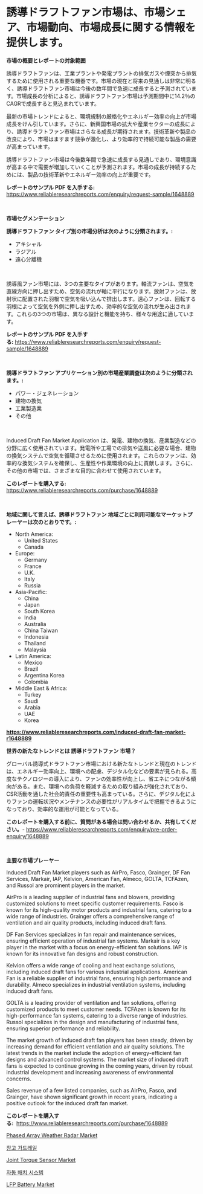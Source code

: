 <p><h1>誘導ドラフトファン市場は、市場シェア、市場動向、市場成長に関する情報を提供します。</h1></p><p><strong>市場の概要とレポートの対象範囲</strong></p>
<p><p>誘導ドラフトファンは、工業プラントや発電プラントの排気ガスや煙突から排気するために使用される重要な機器です。市場の現在と将来の見通しは非常に明るく、誘導ドラフトファン市場は今後の数年間で急速に成長すると予測されています。市場成長の分析によると、誘導ドラフトファン市場は予測期間中に14.2％のCAGRで成長すると見込まれています。</p><p>最新の市場トレンドによると、環境規制の厳格化やエネルギー効率の向上が市場成長をけん引しています。さらに、新興国市場の拡大や産業セクターの成長により、誘導ドラフトファン市場はさらなる成長が期待されます。技術革新や製品の改良により、市場はますます競争が激化し、より効率的で持続可能な製品の需要が高まっています。</p><p>誘導ドラフトファン市場は今後数年間で急速に成長する見通しであり、環境意識が高まる中で需要が増加していくことが予測されます。市場の成長が持続するためには、製品の技術革新やエネルギー効率の向上が重要です。</p></p>
<p><strong>レポートのサンプル PDF を入手する:</strong> <a href="https://www.reliableresearchreports.com/enquiry/request-sample/1648889">https://www.reliableresearchreports.com/enquiry/request-sample/1648889</a></p>
<p>&nbsp;</p>
<p><strong>市場セグメンテーション</strong></p>
<p><strong>誘導ドラフトファン タイプ別の市場分析は次のように分類されます。:</strong></p>
<p><ul><li>アキシャル</li><li>ラジアル</li><li>遠心分離機</li></ul></p>
<p>&nbsp;</p>
<p><p>誘導風ファン市場には、3つの主要なタイプがあります。軸流ファンは、空気を直線方向に押し出すため、空気の流れが軸に平行になります。放射ファンは、放射状に配置された羽根で空気を吸い込んで排出します。遠心ファンは、回転する羽根によって空気を外側に押し出すため、効率的な空気の流れが生み出されます。これらの3つの市場は、異なる設計と機能を持ち、様々な用途に適しています。</p></p>
<p><strong>レポートのサンプル PDF を入手する:</strong>&nbsp;<a href="https://www.reliableresearchreports.com/enquiry/request-sample/1648889">https://www.reliableresearchreports.com/enquiry/request-sample/1648889</a></p>
<p>&nbsp;</p>
<p><strong> 誘導ドラフトファン アプリケーション別の市場産業調査は次のように分類されます。:</strong></p>
<p><ul><li>パワー・ジェネレーション</li><li>建物の換気</li><li>工業製造業</li><li>その他</li></ul></p>
<p>&nbsp;</p>
<p><p>Induced Draft Fan Market Application は、発電、建物の換気、産業製造などの分野に広く使用されています。発電所や工場での排気や送風に必要な場合、建物の換気システムで空気を循環させるために使用されます。これらのファンは、効率的な換気システムを確保し、生産性や作業環境の向上に貢献します。さらに、その他の市場では、さまざまな目的に合わせて使用されています。</p></p>
<p><strong>このレポートを購入する:</strong>&nbsp; <a href="https://www.reliableresearchreports.com/purchase/1648889">https://www.reliableresearchreports.com/purchase/1648889</a></p>
<p>&nbsp;</p>
<p><strong>地域に関して言えば、誘導ドラフトファン 地域ごとに利用可能なマーケットプレーヤーは次のとおりです。:</strong></p>
<p><ul>
    <li>
        North America:
        <ul>
            <li>United States</li>
            <li>Canada</li>
        </ul>
    </li>
    <li>
        Europe:
        <ul>
            <li>Germany</li>
            <li>France</li>
            <li>U.K.</li>
            <li>Italy</li>
            <li>Russia</li>
        </ul>
    </li>
    <li>
        Asia-Pacific:
        <ul>
            <li>China</li>
            <li>Japan</li>
            <li>South Korea</li>
            <li>India</li>
            <li>Australia</li>
            <li>China Taiwan</li>
            <li>Indonesia</li>
            <li>Thailand</li>
            <li>Malaysia</li>
        </ul>
    </li>
    <li>
        Latin America:
        <ul>
            <li>Mexico</li>
            <li>Brazil</li>
            <li>Argentina Korea</li>
            <li>Colombia</li>
        </ul>
    </li>
    <li>
        Middle East & Africa:
        <ul>
            <li>Turkey</li>
            <li>Saudi</li>
            <li>Arabia</li>
            <li>UAE</li>
            <li>Korea</li>
        </ul>
    </li>
    </ul></p>
<p><strong><a href="https://www.reliableresearchreports.com/induced-draft-fan-market-r1648889">https://www.reliableresearchreports.com/induced-draft-fan-market-r1648889</a></strong>&nbsp;</p>
<p><strong>世界の新たなトレンドとは 誘導ドラフトファン 市場？</strong></p>
<p><p>グローバル誘導式ドラフトファン市場における新たなトレンドと現在のトレンドは、エネルギー効率向上、環境への配慮、デジタル化などの要素が見られる。高度なテクノロジーの導入により、ファンの効率性が向上し、省エネにつながる傾向がある。また、環境への負荷を軽減するための取り組みが強化されており、CSR活動を通した社会的責任の重要性も高まっている。さらに、デジタル化によりファンの運転状況やメンテナンスの必要性がリアルタイムで把握できるようになっており、効率的な運用が可能となっている。</p></p>
<p><strong>このレポートを購入する前に、質問がある場合は問い合わせるか、共有してください。</strong>- <a href="https://www.reliableresearchreports.com/enquiry/pre-order-enquiry/1648889">https://www.reliableresearchreports.com/enquiry/pre-order-enquiry/1648889</a></p>
<p>&nbsp;</p>
<p><strong>主要な市場プレーヤー</strong></p>
<p><p>Induced Draft Fan Market players such as AirPro, Fasco, Grainger, DF Fan Services, Markair, IAP, Kelvion, American Fan, Almeco, GOLTA, TCFAzen, and Russol are prominent players in the market. </p><p>AirPro is a leading supplier of industrial fans and blowers, providing customized solutions to meet specific customer requirements. Fasco is known for its high-quality motor products and industrial fans, catering to a wide range of industries. Grainger offers a comprehensive range of ventilation and air quality products, including induced draft fans. </p><p>DF Fan Services specializes in fan repair and maintenance services, ensuring efficient operation of industrial fan systems. Markair is a key player in the market with a focus on energy-efficient fan solutions. IAP is known for its innovative fan designs and robust construction. </p><p>Kelvion offers a wide range of cooling and heat exchange solutions, including induced draft fans for various industrial applications. American Fan is a reliable supplier of industrial fans, ensuring high performance and durability. Almeco specializes in industrial ventilation systems, including induced draft fans. </p><p>GOLTA is a leading provider of ventilation and fan solutions, offering customized products to meet customer needs. TCFAzen is known for its high-performance fan systems, catering to a diverse range of industries. Russol specializes in the design and manufacturing of industrial fans, ensuring superior performance and reliability.</p><p>The market growth of induced draft fan players has been steady, driven by increasing demand for efficient ventilation and air quality solutions. The latest trends in the market include the adoption of energy-efficient fan designs and advanced control systems. The market size of induced draft fans is expected to continue growing in the coming years, driven by robust industrial development and increasing awareness of environmental concerns.</p><p>Sales revenue of a few listed companies, such as AirPro, Fasco, and Grainger, have shown significant growth in recent years, indicating a positive outlook for the induced draft fan market.</p></p>
<p><strong>このレポートを購入する:</strong>&nbsp;&nbsp;<a href="https://www.reliableresearchreports.com/purchase/1648889">https://www.reliableresearchreports.com/purchase/1648889</a></p>
<p><p><a href="https://github.com/gulaimolin/Market-Research-Report-List-4/blob/main/phased-array-weather-radar-market.md">Phased Array Weather Radar Market</a></p><p><a href="https://github.com/lzrvbyqzftro57/Market-Research-Report-List-1/blob/main/411876825762.md">창고 가드레일</a></p><p><a href="https://github.com/RoccoManning/Market-Research-Report-List-4/blob/main/joint-torque-sensor-market.md">Joint Torque Sensor Market</a></p><p><a href="https://medium.com/@boydsmitham726/%EC%9E%90%EB%8F%99-%EB%B0%B0%EC%B9%AD-%EC%8B%9C%EC%8A%A4%ED%85%9C-%EC%8B%9C%EC%9E%A5-%EC%8B%9C%EC%9E%A5-%EC%A0%90%EC%9C%A0%EC%9C%A8-%EC%8B%9C%EC%9E%A5-%ED%8A%B8%EB%A0%8C%EB%93%9C-%EB%B0%8F-%EB%AF%B8%EB%9E%98-%EC%84%B1%EC%9E%A5-%ED%83%90%EC%83%89-f5e9f6b3624a">자동 배치 시스템</a></p><p><a href="https://meowing-canidae-761.notion.site/LFP-Battery-Market-Analysis-Its-CAGR-Market-Segmentation-and-Global-Industry-Overview-daaa050e8d3640caa3310b51b455584f">LFP Battery Market</a></p></p>